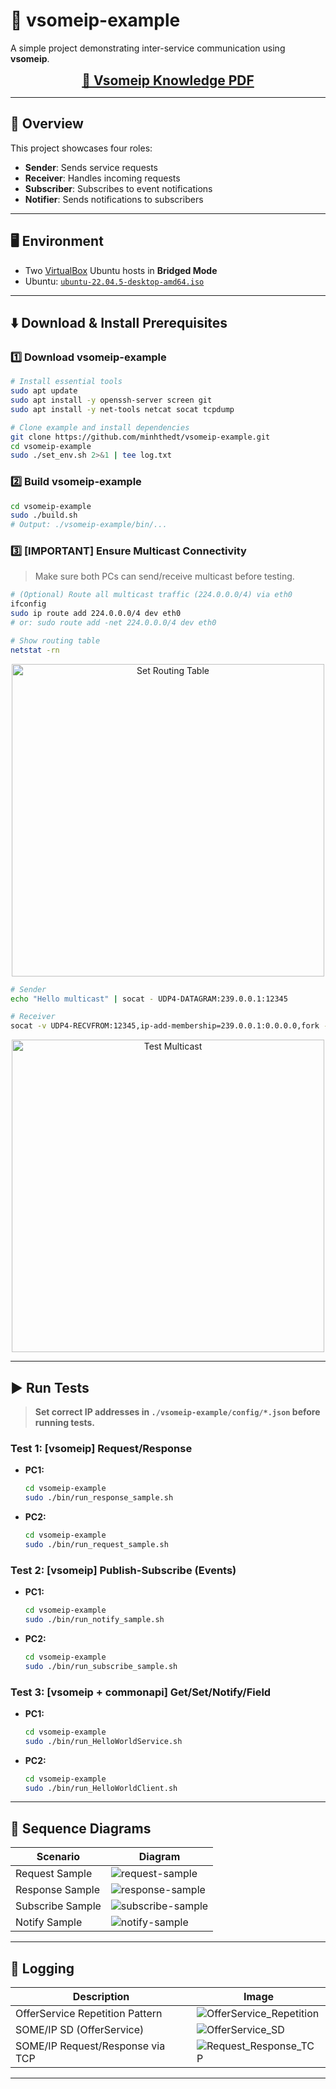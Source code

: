 # 🚗 vsomeip-example

A simple project demonstrating inter-service communication using **vsomeip**.

<p align="center">
    <a href="./doc/Vsomeip_knowledge.pdf" style="font-size:1.5em; font-weight:bold;">
        📄 Vsomeip Knowledge PDF
    </a>
</p>

---

## 📘 Overview

This project showcases four roles:

- **Sender**: Sends service requests
- **Receiver**: Handles incoming requests
- **Subscriber**: Subscribes to event notifications
- **Notifier**: Sends notifications to subscribers

---

## 🖥️ Environment

- Two [VirtualBox](https://www.virtualbox.org/wiki/Downloads) Ubuntu hosts in **Bridged Mode**
- Ubuntu: [`ubuntu-22.04.5-desktop-amd64.iso`](https://releases.ubuntu.com/jammy/)

---

## ⬇️ Download & Install Prerequisites

### 1️⃣ Download vsomeip-example

```bash
# Install essential tools
sudo apt update
sudo apt install -y openssh-server screen git
sudo apt install -y net-tools netcat socat tcpdump

# Clone example and install dependencies
git clone https://github.com/minhthedt/vsomeip-example.git
cd vsomeip-example
sudo ./set_env.sh 2>&1 | tee log.txt
```

### 2️⃣ Build vsomeip-example

```bash
cd vsomeip-example
sudo ./build.sh
# Output: ./vsomeip-example/bin/...
```

### 3️⃣ **[IMPORTANT] Ensure Multicast Connectivity**

> Make sure both PCs can send/receive multicast before testing.

```bash
# (Optional) Route all multicast traffic (224.0.0.0/4) via eth0
ifconfig
sudo ip route add 224.0.0.0/4 dev eth0
# or: sudo route add -net 224.0.0.0/4 dev eth0

# Show routing table
netstat -rn
```
<p align="center">
    <img src="doc/picture/setrouttable.png" alt="Set Routing Table" width="500"/>
</p>

```bash
# Sender
echo "Hello multicast" | socat - UDP4-DATAGRAM:239.0.0.1:12345

# Receiver
socat -v UDP4-RECVFROM:12345,ip-add-membership=239.0.0.1:0.0.0.0,fork -
```
<p align="center">
    <img src="doc/picture/testmuticast.png" alt="Test Multicast" width="500"/>
</p>

---

## ▶️ Run Tests

> **Set correct IP addresses in `./vsomeip-example/config/*.json` before running tests.**

### Test 1: [vsomeip] Request/Response

- **PC1:**
    ```bash
    cd vsomeip-example
    sudo ./bin/run_response_sample.sh
    ```
- **PC2:**
    ```bash
    cd vsomeip-example
    sudo ./bin/run_request_sample.sh
    ```

### Test 2: [vsomeip] Publish-Subscribe (Events)

- **PC1:**
    ```bash
    cd vsomeip-example
    sudo ./bin/run_notify_sample.sh
    ```
- **PC2:**
    ```bash
    cd vsomeip-example
    sudo ./bin/run_subscribe_sample.sh
    ```

### Test 3: [vsomeip + commonapi] Get/Set/Notify/Field

- **PC1:**
    ```bash
    cd vsomeip-example
    sudo ./bin/run_HelloWorldService.sh
    ```
- **PC2:**
    ```bash
    cd vsomeip-example
    sudo ./bin/run_HelloWorldClient.sh
    ```

---

## 📝 Sequence Diagrams

| Scenario                | Diagram |
|-------------------------|---------|
| Request Sample          | ![request-sample](doc/design/1.0_request-sample.svg) |
| Response Sample         | ![response-sample](doc/design/1.1_response-sample.svg) |
| Subscribe Sample        | ![subscribe-sample](doc/design/2.0_subscribe-sample.svg) |
| Notify Sample           | ![notify-sample](doc/design/2.1_notify-sample.svg) |

---

## 📝 Logging

| Description                                 | Image |
|---------------------------------------------|-------|
| OfferService Repetition Pattern             | ![OfferService_Repetition](doc/picture/OfferService_Repetition_Pattern.png) |
| SOME/IP SD (OfferService)                   | ![OfferService_SD](doc/picture/someip_udp_packet(offerservice).png) |
| SOME/IP Request/Response via TCP            | ![Request_Response_TCP](doc/picture/someip_tcp_packet(request_response).png) |

---